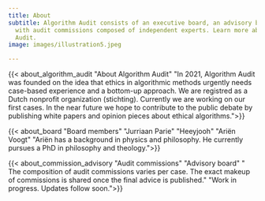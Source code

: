 ```yaml
---
title: About
subtitle: Algorithm Audit consists of an executive board, an advisory board and works
  with audit commissions composed of independent experts. Learn more about Algorithm
  Audit.
image: images/illustration5.jpeg

---
```

{{< about_algorithm_audit "About Algorithm Audit" "In 2021, Algorithm Audit was founded on the idea that ethics in algorithmic methods urgently needs case-based experience and a bottom-up approach. We are registred as a Dutch nonprofit organization (stichting). Currently we are working on our first cases. In the near future we hope to contribute to the public debate by publishing white papers and opinion pieces about ethical algorithms.">}}

{{< about_board "Board members" "Jurriaan Parie" "Heeyjooh" "Ariën Voogt" "Ariën has a background in physics and philosophy. He currently pursues a PhD in philosophy and theology.">}} 

{{< about_commission_advisory "Audit commissions" "Advisory board" " The composition of audit commissions varies per case. The exact makeup of commissions is shared once the final advice is published." "Work in progress. Updates follow soon.">}}